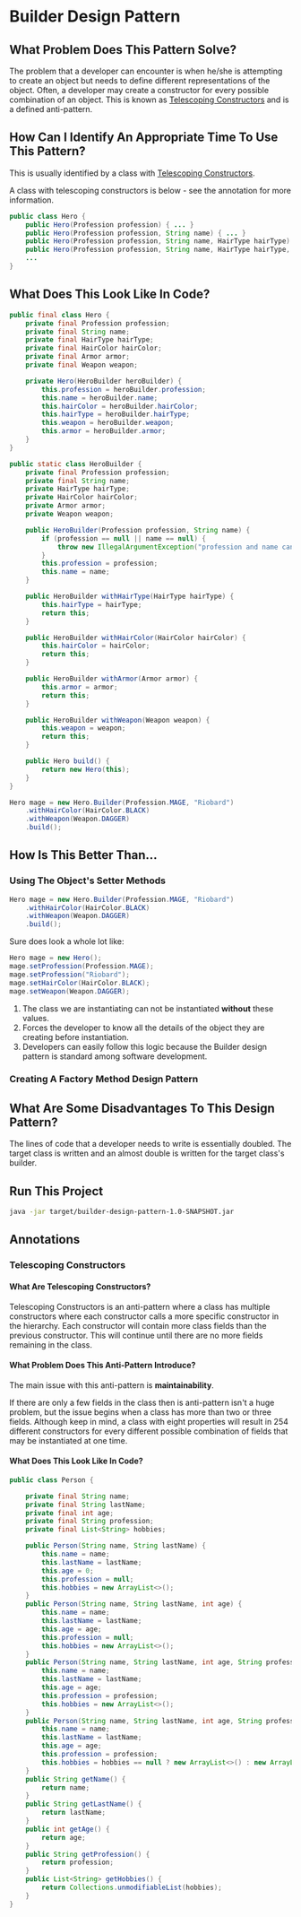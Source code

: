 # Builder Design Pattern

## What Problem Does This Pattern Solve?

The problem that a developer can encounter is when he/she is attempting to create an object but needs to define different representations of the object. Often, a developer may create a constructor for every possible combination of an object. This is known as [Telescoping Constructors](#Telescoping-Constructors) and is a defined anti-pattern.

## How Can I Identify An Appropriate Time To Use This Pattern?

This is usually identified by a class with [Telescoping Constructors](#Telescoping-Constructors).

A class with telescoping constructors is below - see the annotation for more information.

```java
public class Hero {
    public Hero(Profession profession) { ... }
    public Hero(Profession profession, String name) { ... }
    public Hero(Profession profession, String name, HairType hairType) { ... }
    public Hero(Profession profession, String name, HairType hairType, HairColor hairColor) { ... }
    ...
}
```

## What Does This Look Like In Code?

```java
public final class Hero {
    private final Profession profession;
    private final String name;
    private final HairType hairType;
    private final HairColor hairColor;
    private final Armor armor;
    private final Weapon weapon;

    private Hero(HeroBuilder heroBuilder) {
        this.profession = heroBuilder.profession;
        this.name = heroBuilder.name;
        this.hairColor = heroBuilder.hairColor;
        this.hairType = heroBuilder.hairType;
        this.weapon = heroBuilder.weapon;
        this.armor = heroBuilder.armor;
    }
}
```

```java
public static class HeroBuilder {
    private final Profession profession;
    private final String name;
    private HairType hairType;
    private HairColor hairColor;
    private Armor armor;
    private Weapon weapon;

    public HeroBuilder(Profession profession, String name) {
        if (profession == null || name == null) {
            throw new IllegalArgumentException("profession and name can not be null");
        }
        this.profession = profession;
        this.name = name;
    }

    public HeroBuilder withHairType(HairType hairType) {
        this.hairType = hairType;
        return this;
    }

    public HeroBuilder withHairColor(HairColor hairColor) {
        this.hairColor = hairColor;
        return this;
    }

    public HeroBuilder withArmor(Armor armor) {
        this.armor = armor;
        return this;
    }

    public HeroBuilder withWeapon(Weapon weapon) {
        this.weapon = weapon;
        return this;
    }

    public Hero build() {
        return new Hero(this);
    }
}
```

```java
Hero mage = new Hero.Builder(Profession.MAGE, "Riobard")
    .withHairColor(HairColor.BLACK)
    .withWeapon(Weapon.DAGGER)
    .build();
```

## How Is This Better Than...

### Using The Object's Setter Methods

```java
Hero mage = new Hero.Builder(Profession.MAGE, "Riobard")
    .withHairColor(HairColor.BLACK)
    .withWeapon(Weapon.DAGGER)
    .build();
```

Sure does look a whole lot like:

```java
Hero mage = new Hero();
mage.setProfession(Profession.MAGE);
mage.setProfession("Riobard");
mage.setHairColor(HairColor.BLACK);
mage.setWeapon(Weapon.DAGGER);
```

1. The class we are instantiating can not be instantiated **without** these values.
2. Forces the developer to know all the details of the object they are creating before instantiation.
3. Developers can easily follow this logic because the Builder design pattern is standard among software development.

### Creating A Factory Method Design Pattern

## What Are Some Disadvantages To This Design Pattern?

The lines of code that a developer needs to write is essentially doubled. The target class is written and an almost double is written for the target class's builder.

## Run This Project
```bash
java -jar target/builder-design-pattern-1.0-SNAPSHOT.jar
```




## Annotations

### Telescoping Constructors

#### What Are Telescoping Constructors?

Telescoping Constructors is an anti-pattern where a class has multiple constructors where each constructor calls a more specific constructor in the hierarchy. Each constructor will contain more class fields than the previous constructor. This will continue until there are no more fields remaining in the class.

#### What Problem Does This Anti-Pattern Introduce?

The main issue with this anti-pattern is **maintainability**.

If there are only a few fields in the class then is anti-pattern isn't a huge problem, but the issue begins when a class has more than two or three fields. Although keep in mind, a class with eight properties will result in 254 different constructors for every different possible combination of fields that may be instantiated at one time.

#### What Does This Look Like In Code?

```java
public class Person {

    private final String name;
    private final String lastName;
    private final int age;
    private final String profession;
    private final List<String> hobbies;

    public Person(String name, String lastName) {
        this.name = name;
        this.lastName = lastName;
        this.age = 0;
        this.profession = null;
        this.hobbies = new ArrayList<>();
    }
    public Person(String name, String lastName, int age) {
        this.name = name;
        this.lastName = lastName;
        this.age = age;
        this.profession = null;
        this.hobbies = new ArrayList<>();
    }
    public Person(String name, String lastName, int age, String profession) {
        this.name = name;
        this.lastName = lastName;
        this.age = age;
        this.profession = profession;
        this.hobbies = new ArrayList<>();
    }
    public Person(String name, String lastName, int age, String profession, List<String> hobbies) {
        this.name = name;
        this.lastName = lastName;
        this.age = age;
        this.profession = profession;
        this.hobbies = hobbies == null ? new ArrayList<>() : new ArrayList<>(hobbies);
    }
    public String getName() {
        return name;
    }
    public String getLastName() {
        return lastName;
    }
    public int getAge() {
        return age;
    }
    public String getProfession() {
        return profession;
    }
    public List<String> getHobbies() {
        return Collections.unmodifiableList(hobbies);
    }
}
```